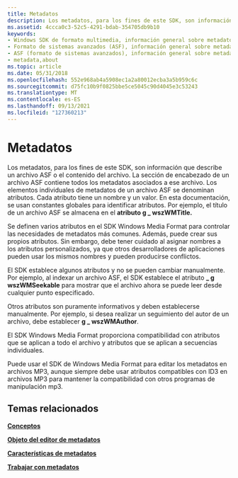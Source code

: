 ```yaml
---
title: Metadatos
description: Los metadatos, para los fines de este SDK, son información que describe un archivo ASF o el contenido del archivo.
ms.assetid: 4ccca0c3-52c5-4291-bdab-354705db9b10
keywords:
- Windows SDK de formato multimedia, información general sobre metadatos
- Formato de sistemas avanzados (ASF), información general sobre metadatos
- ASF (formato de sistemas avanzados), información general sobre metadatos
- metadata,about
ms.topic: article
ms.date: 05/31/2018
ms.openlocfilehash: 552e968ab4a5908ec1a2a80012ecba3a5b959c6c
ms.sourcegitcommit: d75fc10b9f0825bbe5ce5045c90d4045e3c53243
ms.translationtype: MT
ms.contentlocale: es-ES
ms.lasthandoff: 09/13/2021
ms.locfileid: "127360213"
---
```

# <a name="metadata"></a>Metadatos

Los metadatos, para los fines de este SDK, son información que describe un archivo ASF o el contenido del archivo. La sección de encabezado de un archivo ASF contiene todos los metadatos asociados a ese archivo. Los elementos individuales de metadatos de un archivo ASF se denominan atributos. Cada atributo tiene un nombre y un valor. En esta documentación, se usan constantes globales para identificar atributos. Por ejemplo, el título de un archivo ASF se almacena en el **atributo g \_ wszWMTitle.**

Se definen varios atributos en el SDK Windows Media Format para controlar las necesidades de metadatos más comunes. Además, puede crear sus propios atributos. Sin embargo, debe tener cuidado al asignar nombres a los atributos personalizados, ya que otros desarrolladores de aplicaciones pueden usar los mismos nombres y pueden producirse conflictos.

El SDK establece algunos atributos y no se pueden cambiar manualmente. Por ejemplo, al indexar un archivo ASF, el SDK establece el atributo **\_ g wszWMSeekable** para mostrar que el archivo ahora se puede leer desde cualquier punto especificado.

Otros atributos son puramente informativos y deben establecerse manualmente. Por ejemplo, si desea realizar un seguimiento del autor de un archivo, debe establecer **g \_ wszWMAuthor**.

El SDK Windows Media Format proporciona compatibilidad con atributos que se aplican a todo el archivo y atributos que se aplican a secuencias individuales.

Puede usar el SDK de Windows Media Format para editar los metadatos en archivos MP3, aunque siempre debe usar atributos compatibles con ID3 en archivos MP3 para mantener la compatibilidad con otros programas de manipulación mp3.

## <a name="related-topics"></a>Temas relacionados

<dl> <dt>

[**Conceptos**](concepts.md)
</dt> <dt>

[**Objeto del editor de metadatos**](metadata-editor-object.md)
</dt> <dt>

[**Características de metadatos**](metadata-features.md)
</dt> <dt>

[**Trabajar con metadatos**](working-with-metadata.md)
</dt> </dl>

 

 





